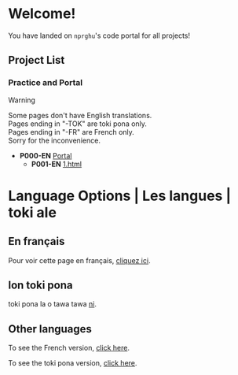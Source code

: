 # Welcome!

You have landed on `nprghu`'s code portal for all projects!


## Project List

### Practice and Portal

> [!WARNING]
> Some pages don't have English translations.\
> Pages ending in "-TOK" are toki pona only.\
> Pages ending in "-FR" are French only.\
> Sorry for the inconvenience.

- **P000-EN** [Portal](https://nprghu.github.io/portal/)
  - **P001-EN** [1.html](https://nprghu.github.io/1.html)

# Language Options | Les langues | toki ale

## En français

Pour voir cette page en français, [cliquez ici](https://nprghu.github.io/portal/fr/acceuil).

## lon toki pona

toki pona la o tawa tawa [ni](https://nprghu.github.io/portal/tok/tomo).

## Other languages

To see the French version, [click here](https://nprghu.github.io/portal/fr/acceuil).

To see the toki pona version, [click here](https://nprghu.github.io/portal/tok/tomo).
